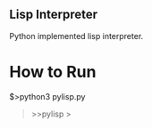 ## Lisp Interpreter

Python implemented lisp interpreter.

# How to Run
$>python3 pylisp.py
>\>\>pylisp > 

